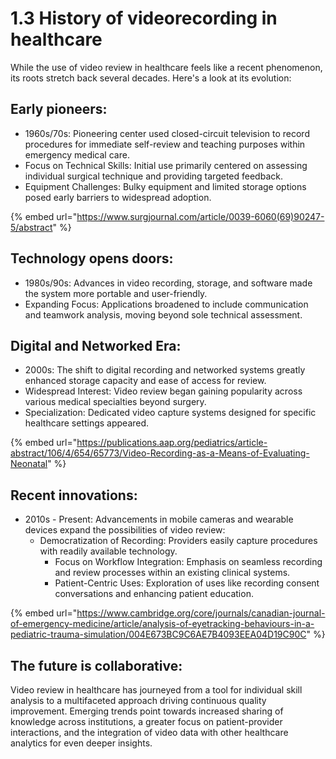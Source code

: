 # 1.3 History of videorecording in healthcare

While the use of video review in healthcare feels like a recent phenomenon, its roots stretch back several decades. Here's a look at its evolution:

## Early pioneers: <a href="#early-pioneers" id="early-pioneers"></a>

* 1960s/70s: Pioneering center used closed-circuit television to record procedures for immediate self-review and teaching purposes within emergency medical care.
* Focus on Technical Skills: Initial use primarily centered on assessing individual surgical technique and providing targeted feedback.
* Equipment Challenges: Bulky equipment and limited storage options posed early barriers to widespread adoption.



{% embed url="https://www.surgjournal.com/article/0039-6060(69)90247-5/abstract" %}

## Technology opens doors: <a href="#technology-opens-doors" id="technology-opens-doors"></a>

* 1980s/90s: Advances in video recording, storage, and software made the system more portable and user-friendly.
* Expanding Focus: Applications broadened to include communication and teamwork analysis, moving beyond sole technical assessment.

## Digital and Networked Era: <a href="#digital-and-networked-era" id="digital-and-networked-era"></a>

* 2000s: The shift to digital recording and networked systems greatly enhanced storage capacity and ease of access for review.
* Widespread Interest: Video review began gaining popularity across various medical specialties beyond surgery.
* Specialization: Dedicated video capture systems designed for specific healthcare settings appeared.

{% embed url="https://publications.aap.org/pediatrics/article-abstract/106/4/654/65773/Video-Recording-as-a-Means-of-Evaluating-Neonatal" %}

## Recent innovations: <a href="#recent-innovations" id="recent-innovations"></a>

* 2010s - Present: Advancements in mobile cameras and wearable devices expand the possibilities of video review:
  * Democratization of Recording: Providers easily capture procedures with readily available technology.
    * Focus on Workflow Integration: Emphasis on seamless recording and review processes within an existing clinical systems.
    * Patient-Centric Uses: Exploration of uses like recording consent conversations and enhancing patient education.

{% embed url="https://www.cambridge.org/core/journals/canadian-journal-of-emergency-medicine/article/analysis-of-eyetracking-behaviours-in-a-pediatric-trauma-simulation/004E673BC9C6AE7B4093EEA04D19C90C" %}

## The future is collaborative: <a href="#the-future-is-collaborative" id="the-future-is-collaborative"></a>

Video review in healthcare has journeyed from a tool for individual skill analysis to a multifaceted approach driving continuous quality improvement. Emerging trends point towards increased sharing of knowledge across institutions, a greater focus on patient-provider interactions, and the integration of video data with other healthcare analytics for even deeper insights.
